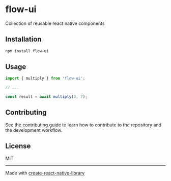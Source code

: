 # flow-ui

Collection of reusable react native components

## Installation

```sh
npm install flow-ui
```

## Usage


```js
import { multiply } from 'flow-ui';

// ...

const result = await multiply(3, 7);
```


## Contributing

See the [contributing guide](CONTRIBUTING.md) to learn how to contribute to the repository and the development workflow.

## License

MIT

---

Made with [create-react-native-library](https://github.com/callstack/react-native-builder-bob)
